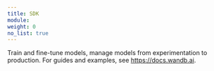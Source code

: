 ```yaml
---
title: SDK
module: 
weight: 0
no_list: true
---
```

Train and fine-tune models, manage models from experimentation to production. For guides and examples, see https://docs.wandb.ai.